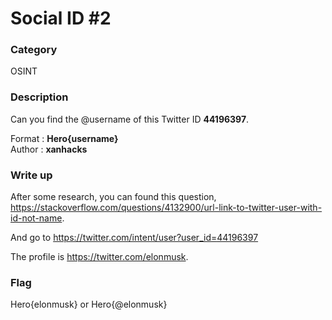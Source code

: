# Social ID #2

### Category

OSINT

### Description

Can you find the @username of this Twitter ID **44196397**.

Format : **Hero{username}**<br>
Author : **xanhacks**

### Write up

After some research, you can found this question, https://stackoverflow.com/questions/4132900/url-link-to-twitter-user-with-id-not-name.

And go to https://twitter.com/intent/user?user_id=44196397

The profile is https://twitter.com/elonmusk.

### Flag

Hero{elonmusk} or Hero{@elonmusk}